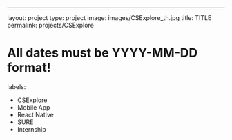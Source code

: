---
layout: project
type: project
image: images/CSExplore_th.jpg
title: TITLE
permalink: projects/CSExplore
# All dates must be YYYY-MM-DD format!
labels:
  - CSExplore
  - Mobile App
  - React Native
  - SURE
  - Internship

